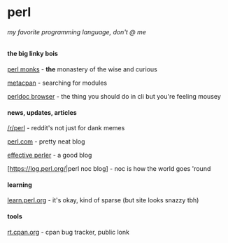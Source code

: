# perl

###### my favorite programming language, don't @ me

#### the big linky bois

[perl monks](https://perlmonks.org/) - **the** monastery of the wise and
curious

[metacpan](https://metacpan.org/) - searching for modules

[perldoc browser](https://perldoc.perl.org/) - the thing you should do
in cli but you're feeling mousey

#### news, updates, articles

[/r/perl](https://www.reddit.com/r/perl/) - reddit's not just for dank
memes

[perl.com](https://www.perl.com/) - pretty neat blog

[effective perler](https://www.effectiveperlprogramming.com/) - a good
blog

\[<https://log.perl.org/>|perl noc blog\] - noc is how the world goes
'round

#### learning

[learn.perl.org](https://learn.perl.org/) - it's okay, kind of sparse
(but site looks snazzy tbh)

#### tools

[rt.cpan.org](https://rt.cpan.org/Public/) - cpan bug tracker, public
lonk

